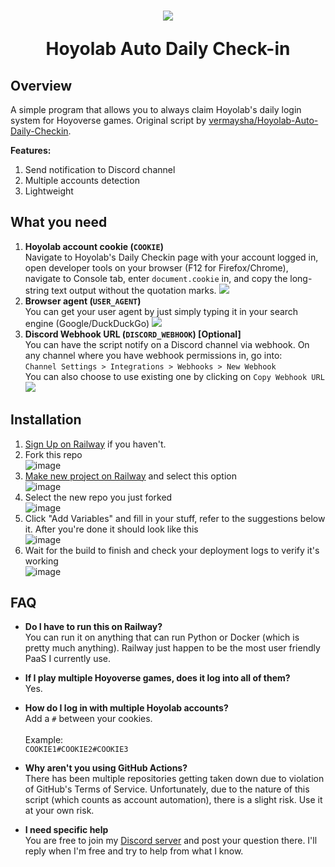 <h1 align="center">
  <img src="https://imgur.com/L54eATql.png">
  <p><b>Hoyolab Auto Daily Check-in</b></p>
</h1>

## Overview
A simple program that allows you to always claim Hoyolab's daily login system for Hoyoverse games. Original script by [vermaysha/Hoyolab-Auto-Daily-Checkin](https://github.com/vermaysha/Hoyolab-Auto-Daily-Checkin).

**Features:**
1. Send notification to Discord channel
2. Multiple accounts detection
3. Lightweight

## What you need
1. **Hoyolab account cookie (`COOKIE`)**  
Navigate to Hoyolab's Daily Checkin page with your account logged in, open developer tools on your browser (F12 for Firefox/Chrome), navigate to Console tab, enter `document.cookie` in, and copy the long-string text output without the quotation marks.
![](https://raw.githubusercontent.com/raidensakura/hoyolab-auto-login/f0e36c3d39f6e9363b3c772e63ded57c5fbae8c8/images/3.png)
2. **Browser agent (`USER_AGENT`)**  
You can get your user agent by just simply typing it in your search engine (Google/DuckDuckGo)
![](https://raw.githubusercontent.com/raidensakura/hoyolab-auto-login/f0e36c3d39f6e9363b3c772e63ded57c5fbae8c8/images/4.png)
3. **Discord Webhook URL (`DISCORD_WEBHOOK`) [Optional]**  
You can have the script notify on a Discord channel via webhook. On any channel where you have webhook permissions in, go into:  
`Channel Settings > Integrations > Webhooks > New Webhook`  
You can also choose to use existing one by clicking on `Copy Webhook URL`  
![](https://raw.githubusercontent.com/raidensakura/hoyolab-auto-login/f0e36c3d39f6e9363b3c772e63ded57c5fbae8c8/images/5.png)


## Installation
1. [Sign Up on Railway](https://railway.app?referralCode=mh9o_1) if you haven't.
2. Fork this repo  
![image](https://user-images.githubusercontent.com/38610216/216755745-4c347b2c-1e1b-4672-8212-17bd79a24d16.png)
3. [Make new project on Railway](https://railway.app/new) and select this option  
![image](https://user-images.githubusercontent.com/38610216/216755833-d97d44ed-0ec5-47cd-9d7d-2130c807de20.png)
4. Select the new repo you just forked  
![image](https://user-images.githubusercontent.com/38610216/216755849-01d034f3-e107-43ab-b4e6-7ded9c9a9123.png)
5. Click "Add Variables" and fill in your stuff, refer to the suggestions below it. After you're done it should look like this  
![image](https://user-images.githubusercontent.com/38610216/216755944-36af97ea-3bb6-44dc-9d2f-4939a4edbb54.png)
6. Wait for the build to finish and check your deployment logs to verify it's working  
![image](https://user-images.githubusercontent.com/38610216/216756065-98e0543a-b4d1-48fa-9431-e36e20a66214.png)

## FAQ 
- **Do I have to run this on Railway?**  
You can run it on anything that can run Python or Docker (which is pretty much anything). Railway just happen to be the most user friendly PaaS I currently use.

- **If I play multiple Hoyoverse games, does it log into all of them?**  
Yes.

- **How do I log in with multiple Hoyolab accounts?**  
Add a `#` between your cookies.<br><br>
Example:  
```COOKIE1#COOKIE2#COOKIE3```

- **Why aren't you using GitHub Actions?**  
There has been multiple repositories getting taken down due to violation of GitHub's Terms of Service. Unfortunately, due to the nature of this script (which counts as account automation), there is a slight risk. Use it at your own risk.

- **I need specific help**  
You are free to join my [Discord server](https://dsc.gg/transience) and post your question there. I'll reply when I'm free and try to help from what I know.

